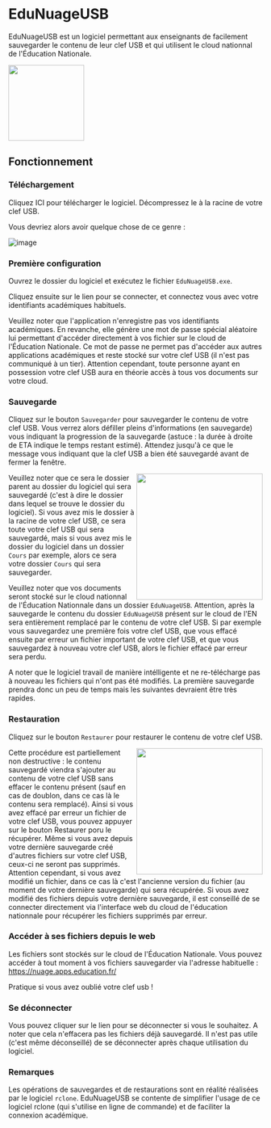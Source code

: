 # EduNuageUSB

EduNuageUSB est un logiciel permettant aux enseignants de facilement sauvegarder le contenu de leur clef USB et qui utilisent le cloud nationnal de l'Éducation Nationale.

<img src="https://user-images.githubusercontent.com/53106394/196740520-04b3c2bc-b0c8-4d9b-86c6-b685b6f72da2.png" height="150px" />

## Fonctionnement

### Téléchargement

Cliquez ICI pour télécharger le logiciel. Décompressez le à la racine de votre clef USB.

Vous devriez alors avoir quelque chose de ce genre :

![image](https://user-images.githubusercontent.com/53106394/196743445-862ebbfb-217e-4339-b78f-92d49b6a2ba4.png)

### Première configuration

Ouvrez le dossier du logiciel et exécutez le fichier `EduNuageUSB.exe`.

Cliquez ensuite sur le lien pour se connecter, et connectez vous avec votre identifiants académiques habituels.

Veuillez noter que l'application n'enregistre pas vos identifiants académiques. En revanche, elle génère une mot de passe spécial aléatoire lui permettant d'accéder directement à vos fichier sur le cloud de l'Éducation Nationale. Ce mot de passe ne permet pas d'accéder aux autres applications académiques et reste stocké sur votre clef USB (il n'est pas communiqué à un tier). Attention cependant, toute personne ayant en possession votre clef USB aura en théorie accès à tous vos documents sur votre cloud.

### Sauvegarde

Cliquez sur le bouton `Sauvegarder` pour sauvegarder le contenu de votre clef USB. Vous verrez alors défiller pleins d'informations (en sauvegarde) vous indiquant la progression de la sauvegarde (astuce : la durée à droite de ETA indique le temps restant estimé). Attendez jusqu'à ce que le message vous indiquant que la clef USB a bien été sauvegardé avant de fermer la fenêtre.

<img src="https://user-images.githubusercontent.com/53106394/196750169-ed8eedeb-c85a-4edb-bed7-14042b054627.png" height="250px" align="right" />

Veuillez noter que ce sera le dossier parent au dossier du logiciel qui sera sauvegardé (c'est à dire le dossier dans lequel se trouve le dossier du logiciel). Si vous avez mis le dossier à la racine de votre clef USB, ce sera toute votre clef USB qui sera sauvegardé, mais si vous avez mis le dossier du logiciel dans un dossier `Cours` par exemple, alors ce sera votre dossier `Cours` qui sera sauvegarder.

Veuillez noter que vos documents seront stocké sur le cloud nationnal de l'Éducation Nationnale dans un dossier `EduNuageUSB`. Attention, après la sauvegarde le contenu du dossier `EduNuageUSB` présent sur le cloud de l'EN sera entièrement remplacé par le contenu de votre clef USB. Si par exemple vous sauvegardez une première fois votre clef USB, que vous effacé ensuite par erreur un fichier important de votre clef USB, et que vous sauvegardez à nouveau votre clef USB, alors le fichier effacé par erreur sera perdu.

A noter que le logiciel travail de manière intélligente et ne re-télécharge pas à nouveau les fichiers qui n'ont pas été modifiés. La première sauvegarde prendra donc un peu de temps mais les suivantes devraient être très rapides.

### Restauration

Cliquez sur le bouton `Restaurer` pour restaurer le contenu de votre clef USB.

<img src="https://user-images.githubusercontent.com/53106394/196750715-7e2d42db-764c-4aa3-9c14-f2c8cb4ed67a.png" height="250px" align="right" />


Cette procédure est partiellement non destructive : le contenu sauvegardé viendra s'ajouter au contenu de votre clef USB sans effacer le contenu présent (sauf en cas de doublon, dans ce cas là le contenu sera remplacé). Ainsi si vous avez effacé par erreur un fichier de votre clef USB, vous pouvez appuyer sur le bouton Restaurer poru le récupérer. Même si vous avez depuis votre dernière sauvegarde créé d'autres fichiers sur votre clef USB, ceux-ci ne seront pas supprimés. Attention cependant, si vous avez modifié un fichier, dans ce cas là c'est l'ancienne version du fichier (au moment de votre dernière sauvegarde) qui sera récupérée. Si vous avez modifié des fichiers depuis votre dernière sauvegarde, il est conseillé de se connecter directement via l'interface web du cloud de l'éducation nationnale pour récupérer les fichiers supprimés par erreur.

### Accéder à ses fichiers depuis le web

Les fichiers sont stockés sur le cloud de l'Éducation Nationale. Vous pouvez accéder à tout moment à vos fichiers sauvegarder via l'adresse habituelle : https://nuage.apps.education.fr/

Pratique si vous avez oublié votre clef usb !

### Se déconnecter

Vous pouvez cliquer sur le lien pour se déconnecter si vous le souhaitez. A noter que cela n'effacera pas les fichiers déjà sauvegardé. Il n'est pas utile (c'est même déconseillé) de se déconnecter après chaque utilisation du logiciel.

### Remarques

Les opérations de sauvegardes et de restaurations sont en réalité réalisées par le logiciel `rclone`. EduNuageUSB se contente de simplifier l'usage de ce logiciel rclone (qui s'utilise en ligne de commande) et de faciliter la connexion académique.
